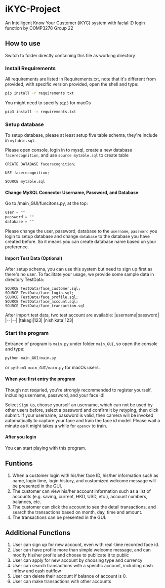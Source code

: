 # iKYC-Project
An Intelligent Know Your Customer (iKYC) system with facial ID login function by COMP3278 Group 22

## How to use
Switch to folder directly containing this file as working directory
### Install Requirements
All requirements are listed in Requirements.txt, note that it's different from provided, with specific version provided, open the shell and type:
```bash
pip install -r requirements.txt
```

You might need to specify `pip3` for macOs
```bash
pip3 install -r requirements.txt
```
### Setup database
To setup database, please at least setup five table schema, they're include in `mytable.sql`.

Please open console, login in to mysql, create a new database `facerecognition`, and use `source mytable.sql` to create table

```MySQL
CREATE DATABASE facerecognition;

USE facerecognition;

SOURCE mytable.sql
```

#### Change MySQL Connector Username, Password, and Database
Go to /main_GUI/funcitons.py, at the top:
```Python
user = ""
password = ""
database = ""
```
Please change the user, password, database to the `username`, `password` you login to setup database and change `database` to the database you have created before. So it means you can create database name based on your preference.

#### Import Test Data (Optional)
After setup schema, you can use this system but need to sign up first as there's no user. To facilitate your usage, we provide some sample data in directory TestData:

```MySQL
SOURCE TestData/face_customer.sql;
SOURCE TestData/face_login.sql;
SOURCE TestData/face_profile.sql;
SOURCE TestData/face_account.sql;
SOURCE TestData/face_transaction.sql
```

After import test data, two test account are available:
|username|password|
|--|--|
|takagi|123|
|nishikata|123|
### Start the program
Entrance of program is `main.py` under folder `main_GUI`, so open the console and type:
```Python
python main_GUI/main.py
```

or `python3 main_GUI/main.py` for macOs users.

#### When you first entry the program
Though not requried, you're strongly recommended to register yourself, including username, password, and your face id!

Select `Sign Up`, choose yourself an username, which can not be used by other users before, select a password and confirm it by retyping, then click submit. If your username, password is valid, then camera will be invoked automatically to capture your face and train the face id model. Please wait a minute as it might takes a while for `opencv` to train.

#### After you login
You can start playing with this program.

## Funtions
1. When a customer login with his/her face ID, his/her information such as name, login time, login history, and customized welcome message will be presented in the GUI.
2. The customer can view his/her account information such as a list of accounts (e.g. saving, current, HKD, USD, etc.), account numbers, balances, etc.
3. The customer can click the account to see the detail transactions, and search the
transactions based on month, day, time and amount.
4. The transactions can be presented in the GUI.

## Additional Functions
1. User can sign up for new account, even with real-time recorded face id.
2. User can have profile more than simple welcome message, and can modify his/her profile and choose to publicate it to public
3. User can apply for new account by choosing type and currency
4. User can search transactions with a specific account, including cash inflow and cash outflow
5. User can delete their account if balance of account is 0.
6. User can make transactions with other accounts
